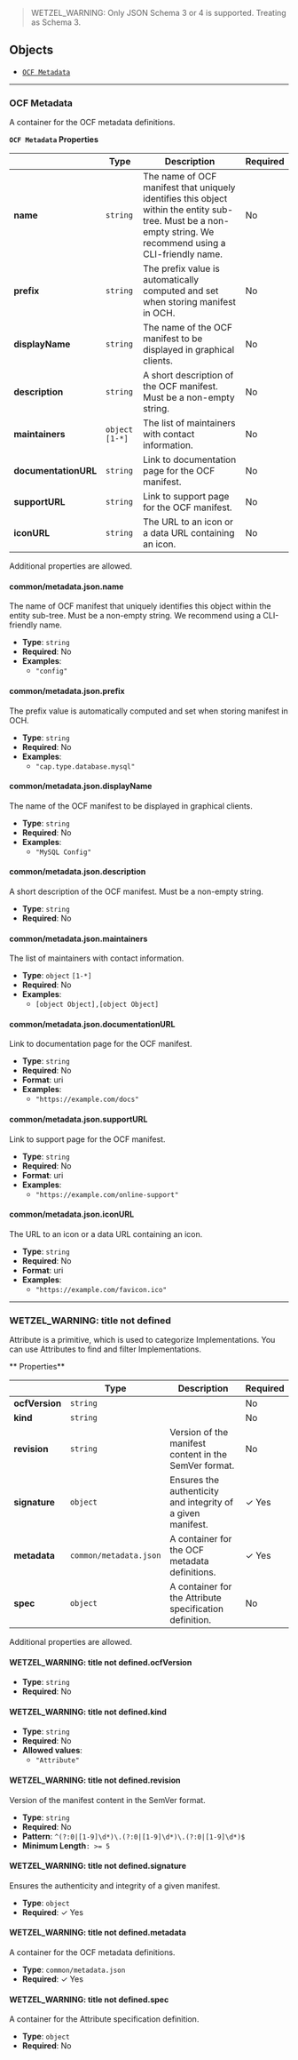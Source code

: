> WETZEL_WARNING: Only JSON Schema 3 or 4 is supported. Treating as Schema 3.

## Objects
* [`OCF Metadata`](#reference-common/metadata-json)


---------------------------------------
<a name="reference-common/metadata-json"></a>
### OCF Metadata

A container for the OCF metadata definitions.

**`OCF Metadata` Properties**

|   |Type|Description|Required|
|---|---|---|---|
|**name**|`string`|The name of OCF manifest that uniquely identifies this object within the entity sub-tree. Must be a non-empty string. We recommend using a CLI-friendly name.|No|
|**prefix**|`string`|The prefix value is automatically computed and set when storing manifest in OCH.|No|
|**displayName**|`string`|The name of the OCF manifest to be displayed in graphical clients.|No|
|**description**|`string`|A short description of the OCF manifest. Must be a non-empty string.|No|
|**maintainers**|`object` `[1-*]`|The list of maintainers with contact information.|No|
|**documentationURL**|`string`|Link to documentation page for the OCF manifest.|No|
|**supportURL**|`string`|Link to support page for the OCF manifest.|No|
|**iconURL**|`string`|The URL to an icon or a data URL containing an icon.|No|

Additional properties are allowed.

#### common/metadata.json.name

The name of OCF manifest that uniquely identifies this object within the entity sub-tree. Must be a non-empty string. We recommend using a CLI-friendly name.

* **Type**: `string`
* **Required**: No
* **Examples**:
   * `"config"`

#### common/metadata.json.prefix

The prefix value is automatically computed and set when storing manifest in OCH.

* **Type**: `string`
* **Required**: No
* **Examples**:
   * `"cap.type.database.mysql"`

#### common/metadata.json.displayName

The name of the OCF manifest to be displayed in graphical clients.

* **Type**: `string`
* **Required**: No
* **Examples**:
   * `"MySQL Config"`

#### common/metadata.json.description

A short description of the OCF manifest. Must be a non-empty string.

* **Type**: `string`
* **Required**: No

#### common/metadata.json.maintainers

The list of maintainers with contact information.

* **Type**: `object` `[1-*]`
* **Required**: No
* **Examples**:
   * `[object Object],[object Object]`

#### common/metadata.json.documentationURL

Link to documentation page for the OCF manifest.

* **Type**: `string`
* **Required**: No
* **Format**: uri
* **Examples**:
   * `"https://example.com/docs"`

#### common/metadata.json.supportURL

Link to support page for the OCF manifest.

* **Type**: `string`
* **Required**: No
* **Format**: uri
* **Examples**:
   * `"https://example.com/online-support"`

#### common/metadata.json.iconURL

The URL to an icon or a data URL containing an icon.

* **Type**: `string`
* **Required**: No
* **Format**: uri
* **Examples**:
   * `"https://example.com/favicon.ico"`




---------------------------------------
<a name="reference-wetzel_warning:-title-not-defined"></a>
### WETZEL_WARNING: title not defined

Attribute is a primitive, which is used to categorize Implementations. You can use Attributes to find and filter Implementations.

** Properties**

|   |Type|Description|Required|
|---|---|---|---|
|**ocfVersion**|`string`||No|
|**kind**|`string`||No|
|**revision**|`string`|Version of the manifest content in the SemVer format.|No|
|**signature**|`object`|Ensures the authenticity and integrity of a given manifest.| &#10003; Yes|
|**metadata**|`common/metadata.json`|A container for the OCF metadata definitions.| &#10003; Yes|
|**spec**|`object`|A container for the Attribute specification definition.|No|

Additional properties are allowed.

#### WETZEL_WARNING: title not defined.ocfVersion

* **Type**: `string`
* **Required**: No

#### WETZEL_WARNING: title not defined.kind

* **Type**: `string`
* **Required**: No
* **Allowed values**:
   * `"Attribute"`

#### WETZEL_WARNING: title not defined.revision

Version of the manifest content in the SemVer format.

* **Type**: `string`
* **Required**: No
* **Pattern**: `^(?:0|[1-9]\d*)\.(?:0|[1-9]\d*)\.(?:0|[1-9]\d*)$`
* **Minimum Length**`: >= 5`

#### WETZEL_WARNING: title not defined.signature

Ensures the authenticity and integrity of a given manifest.

* **Type**: `object`
* **Required**:  &#10003; Yes

#### WETZEL_WARNING: title not defined.metadata

A container for the OCF metadata definitions.

* **Type**: `common/metadata.json`
* **Required**:  &#10003; Yes

#### WETZEL_WARNING: title not defined.spec

A container for the Attribute specification definition.

* **Type**: `object`
* **Required**: No


